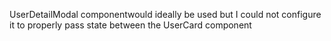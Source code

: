 UserDetailModal componentwould ideally be used but I could not configure it to properly pass state between the UserCard component
